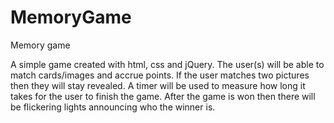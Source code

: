 # MemoryGame

Memory game

A simple game created with html, css and jQuery. The user(s) will be able to match cards/images and accrue points. If the user matches two pictures then they will stay revealed. A timer will be used to measure how long it takes for the user to finish the game. After the game is won then there will be flickering lights announcing who the winner is. 